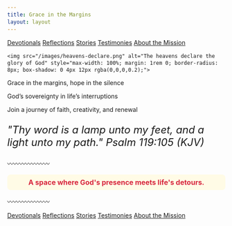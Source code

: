 ```yaml
---
title: Grace in the Margins
layout: layout
---
```


<div class="homepage-wrapper">
  <div class="homepage-content">

<section class="explore-links">
  <div class="bubble-buttons">
    <a href="/devotionals/">Devotionals</a>
    <a href="/reflections/">Reflections</a>
    <a href="/stories/">Stories</a>
    <a href="/testimonies/">Testimonies</a>
    <a href="/about/">About the Mission</a>
  </div>
</section>

    <img src="/images/heavens-declare.png" alt="The heavens declare the glory of God" style="max-width: 100%; margin: 1rem 0; border-radius: 8px; box-shadow: 0 4px 12px rgba(0,0,0,0.2);">

   <div class="homepage-intro">
  <p>Grace in the margins, hope in the silence</p>
  <p>God’s sovereignty in life’s interruptions</p>
  <p>Join a journey of faith, creativity, and renewal</p>
</div>

 <section class="psalm-verse">
  <p style="font-size: 1.5rem; font-style: italic;">
    "Thy word is a lamp unto my feet, and a light unto my path."      Psalm 119:105 (KJV)
  </p>
</section>
  
<p class="squiggly">〰〰〰〰〰〰〰</p>
<p class="detour-highlight" style="font-size:1.0rem;color:#d7263d;font-weight:bold;background:#fffbe6;text-align:center;padding:0.5em 0;border-radius:0.5em;">
  A space where God's presence meets life's detours.
</p>
<p class="squiggly">〰〰〰〰〰〰〰</p>

<section class="explore-links">
  <div class="bubble-buttons">
    <a href="/devotionals/">Devotionals</a>
    <a href="/reflections/">Reflections</a>
    <a href="/stories/">Stories</a>
    <a href="/testimonies/">Testimonies</a>
    <a href="/about/">About the Mission</a>
  </div>
</section>

  </div>
</div>
